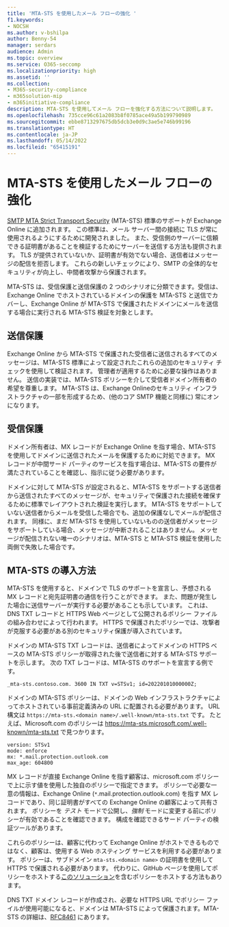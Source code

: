 ```yaml
---
title: 'MTA-STS を使用したメール フローの強化 '
f1.keywords:
- NOCSH
ms.author: v-bshilpa
author: Benny-54
manager: serdars
audience: Admin
ms.topic: overview
ms.service: O365-seccomp
ms.localizationpriority: high
ms.assetid: ''
ms.collection:
- M365-security-compliance
- m365solution-mip
- m365initiative-compliance
description: MTA-STS を使用してメール フローを強化する方法について説明します。
ms.openlocfilehash: 735cce96c61a2083b8f0785ace49a5b199790989
ms.sourcegitcommit: ebbe8713297675db5dcb3e0d9c3ae5e746b99196
ms.translationtype: HT
ms.contentlocale: ja-JP
ms.lasthandoff: 05/14/2022
ms.locfileid: "65415191"
---
```

# <a name="enhancing-mail-flow-with-mta-sts"></a>MTA-STS を使用したメール フローの強化

[SMTP MTA Strict Transport Security](https://datatracker.ietf.org/doc/html/rfc8461) (MTA-STS) 標準のサポートが Exchange Online に追加されます。 この標準は、メール サーバー間の接続に TLS が常に使用されるようにするために開発されました。 また、受信側のサーバーに信頼できる証明書があることを検証するためにサーバーを送信する方法も提供されます。 TLS が提供されていないか、証明書が有効でない場合、送信者はメッセージの配信を拒否します。 これらの新しいチェックにより、SMTP の全体的なセキュリティが向上し、中間者攻撃から保護されます。

MTA-STS は、受信保護と送信保護の 2 つのシナリオに分類できます。受信は、Exchange Online でホストされているドメインの保護を MTA-STS と送信でカバーし、Exchange Online が MTA-STS で保護されたドメインにメールを送信する場合に実行される MTA-STS 検証を対象とします。

## <a name="outbound-protection"></a>送信保護

Exchange Online から MTA-STS で保護された受信者に送信されるすべてのメッセージは、MTA-STS 標準によって設定されたこれらの追加のセキュリティ チェックを使用して検証されます。 管理者が適用するために必要な操作はありません。 送信の実装では、MTA-STS ポリシーを介して受信者ドメイン所有者の希望を尊重します。 MTA-STS は、Exchange Onlineのセキュリティ インフラストラクチャの一部を形成するため、(他のコア SMTP 機能と同様に) 常にオンになります。

## <a name="inbound-protection"></a>受信保護

ドメイン所有者は、MX レコードが Exchange Online を指す場合、MTA-STS を使用してドメインに送信されたメールを保護するために対処できます。 MX レコードが中間サード パーティのサービスを指す場合は、MTA-STS の要件が満たされていることを確認し、指示に従う必要があります。

ドメインに対して MTA-STS が設定されると、MTA-STS をサポートする送信者から送信されたすべてのメッセージが、セキュリティで保護された接続を確保するために標準でレイアウトされた検証を実行します。 MTA-STS をサポートしていない送信者からメールを受信した場合でも、追加の保護なしでメールが配信されます。 同様に、まだ MTA-STS を使用していないものの送信者がメッセージをサポートしている場合、メッセージが中断されることはありません。 メッセージが配信されない唯一のシナリオは、MTA-STS と MTA-STS 検証を使用した両側で失敗した場合です。

## <a name="how-to-adopt-mta-sts"></a>MTA-STS の導入方法

MTA-STS を使用すると、ドメインで TLS のサポートを宣言し、予想される MX レコードと宛先証明書の通信を行うことができます。 また、問題が発生した場合に送信サーバーが実行する必要があることも示しています。 これは、DNS TXT レコードと HTTPS Web ページとして公開されるポリシー ファイルの組み合わせによって行われます。 HTTPS で保護されたポリシーでは、攻撃者が克服する必要がある別のセキュリティ保護が導入されています。

ドメインの MTA-STS TXT レコードは、送信者によってドメインの HTTPS ベースの MTA-STS ポリシーが取得された後で送信者に対する MTA-STS サポートを示します。 次の TXT レコードは、MTA-STS のサポートを宣言する例です。

`_mta-sts.contoso.com. 3600 IN TXT v=STSv1; id=20220101000000Z;`

ドメインの MTA-STS ポリシーは、ドメインの Web インフラストラクチャによってホストされている事前定義済みの URL に配置される必要があります。 URL 構文は `https://mta-sts.<domain name>/.well-known/mta-sts.txt` です。 たとえば、Microsoft.com のポリシーは <https://mta-sts.microsoft.com/.well-known/mta-sts.txt> で見つかります。

```text
version: STSv1
mode: enforce
mx: *.mail.protection.outlook.com
max_age: 604800
```

MX レコードが直接 Exchange Online を指す顧客は、microsoft.com ポリシーで上に示す値を使用した独自のポリシーで指定できます。 ポリシーで必要な一意の情報は、Exchange Online (`*`.mail.protection.outlook.com) を指す MX レコードであり、同じ証明書がすべての Exchange Online の顧客によって共有されます。 ポリシーを *テスト* モードで公開し、*強制* モードに変更する前にポリシーが有効であることを確認できます。 構成を確認できるサード パーティの検証ツールがあります。

これらのポリシーは、顧客に代わって Exchange Online がホストできるものではなく、顧客は、使用する Web ホスティング サービスを利用する必要があります。 ポリシーは、サブドメイン `mta-sts.<domain name>` の証明書を使用して HTTPS で保護される必要があります。 代わりに、GitHub ページを使用してポリシーをホストする[このソリューション](https://github.com/jpawlowski/mta-sts.template)を含むポリシーをホストする方法もあります。

DNS TXT ドメイン レコードが作成され、必要な HTTPS URL でポリシー ファイルが使用可能になると、ドメインは MTA-STS によって保護されます。MTA-STS の詳細は、[RFC8461](https://datatracker.ietf.org/doc/html/rfc8461) にあります。
